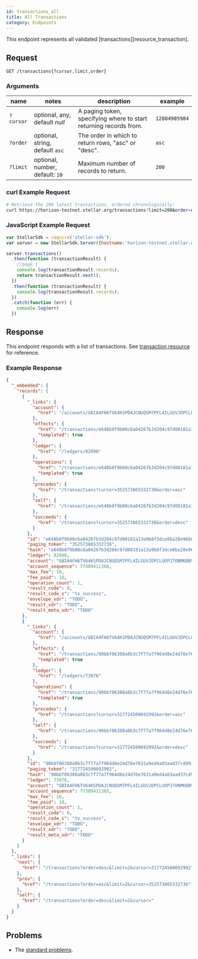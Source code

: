 ```yaml
---
id: transactions_all
title: All Transactions
category: Endpoints
---
```


This endpoint represents all validated [transactions][resource_transaction].

## Request

```
GET /transactions{?cursor,limit,order}
```

### Arguments

| name | notes | description | example |
| ---- | ----- | ----------- | ------- |
| `?cursor` | optional, any, default _null_ | A paging token, specifying where to start returning records from. | `12884905984` |
| `?order`  | optional, string, default `asc` | The order in which to return rows, "asc" or "desc". | `asc` |
| `?limit`  | optional, number, default: `10` | Maximum number of records to return. | `200` |

### curl Example Request

```sh
# Retrieve the 200 latest transactions, ordered chronologically:
curl https://horizon-testnet.stellar.org/transactions?limit=200&order=desc
```

### JavaScript Example Request

```js
var StellarSdk = require('stellar-sdk');
var server = new StellarSdk.Server({hostname:'horizon-testnet.stellar.org', secure:true, port:443});

server.transactions()
  .then(function (transactionResult) {
    //page 1
    console.log(transactionResult.records);
    return transactionResult.next();
  })
  .then(function (transactionResult) {
    console.log(transactionResult.records);
  })
  .catch(function (err) {
    console.log(err)
  })
```

## Response

This endpoint responds with a list of transactions.  See [transaction resource][] for reference.

### Example Response

```json
{
  "_embedded": {
    "records": [
      {
        "_links": {
          "account": {
            "href": "/accounts/GBIA4FH6TV64KSPDAJCNUQSM7PFL4ILGUVJDPCLUOPJ7ONMKBBVUQHRO"
          },
          "effects": {
            "href": "/transactions/e648b8f9b00c6a04267b3d204c97d08181a13a9b8f3dce8ba28e96b03114b149/effects/{?cursor,limit,order}",
            "templated": true
          },
          "ledger": {
            "href": "/ledgers/82090"
          },
          "operations": {
            "href": "/transactions/e648b8f9b00c6a04267b3d204c97d08181a13a9b8f3dce8ba28e96b03114b149/operations/{?cursor,limit,order}",
            "templated": true
          },
          "precedes": {
            "href": "/transactions?cursor=352573865332736&order=asc"
          },
          "self": {
            "href": "/transactions/e648b8f9b00c6a04267b3d204c97d08181a13a9b8f3dce8ba28e96b03114b149"
          },
          "succeeds": {
            "href": "/transactions?cursor=352573865332736&order=desc"
          }
        },
        "id": "e648b8f9b00c6a04267b3d204c97d08181a13a9b8f3dce8ba28e96b03114b149",
        "paging_token": "352573865332736",
        "hash": "e648b8f9b00c6a04267b3d204c97d08181a13a9b8f3dce8ba28e96b03114b149",
        "ledger": 82090,
        "account": "GBIA4FH6TV64KSPDAJCNUQSM7PFL4ILGUVJDPCLUOPJ7ONMKBBVUQHRO",
        "account_sequence": 77309411366,
        "max_fee": 10,
        "fee_paid": 10,
        "operation_count": 1,
        "result_code": 0,
        "result_code_s": "tx_success",
        "envelope_xdr": "TODO",
        "result_xdr": "TODO",
        "result_meta_xdr": "TODO"
      },
      {
        "_links": {
          "account": {
            "href": "/accounts/GBIA4FH6TV64KSPDAJCNUQSM7PFL4ILGUVJDPCLUOPJ7ONMKBBVUQHRO"
          },
          "effects": {
            "href": "/transactions/90bbf06388a0b3c7f77a7f964d8e24d76e7631a9ed4a03aad37cd99371ce0280/effects/{?cursor,limit,order}",
            "templated": true
          },
          "ledger": {
            "href": "/ledgers/73976"
          },
          "operations": {
            "href": "/transactions/90bbf06388a0b3c7f77a7f964d8e24d76e7631a9ed4a03aad37cd99371ce0280/operations/{?cursor,limit,order}",
            "templated": true
          },
          "precedes": {
            "href": "/transactions?cursor=317724500692992&order=asc"
          },
          "self": {
            "href": "/transactions/90bbf06388a0b3c7f77a7f964d8e24d76e7631a9ed4a03aad37cd99371ce0280"
          },
          "succeeds": {
            "href": "/transactions?cursor=317724500692992&order=desc"
          }
        },
        "id": "90bbf06388a0b3c7f77a7f964d8e24d76e7631a9ed4a03aad37cd99371ce0280",
        "paging_token": "317724500692992",
        "hash": "90bbf06388a0b3c7f77a7f964d8e24d76e7631a9ed4a03aad37cd99371ce0280",
        "ledger": 73976,
        "account": "GBIA4FH6TV64KSPDAJCNUQSM7PFL4ILGUVJDPCLUOPJ7ONMKBBVUQHRO",
        "account_sequence": 77309411365,
        "max_fee": 10,
        "fee_paid": 10,
        "operation_count": 1,
        "result_code": 0,
        "result_code_s": "tx_success",
        "envelope_xdr": "TODO",
        "result_xdr": "TODO",
        "result_meta_xdr": "TODO"
      }
    ]
  },
  "_links": {
    "next": {
      "href": "/transactions?order=desc&limit=2&cursor=317724500692992"
    },
    "prev": {
      "href": "/transactions?order=asc&limit=2&cursor=352573865332736"
    },
    "self": {
      "href": "/transactions?order=desc&limit=2&cursor="
    }
  }
}
```

## Problems

- The [standard problems][].

[transaction resource]: ./resource/transaction.md
[resources_transaction]: ./resources/transaction.md
[standard problems]: ../guide/problems.md#Standard_Problems
